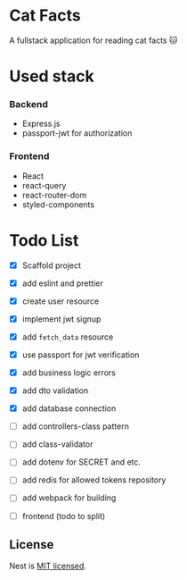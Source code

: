 Cat Facts
=================

A fullstack application for reading cat facts 🐱

# Used stack

### Backend
- Express.js
- passport-jwt for authorization

### Frontend
- React
- react-query
- react-router-dom
- styled-components

# Todo List
- [x] Scaffold project
- [x] add eslint and prettier
- [x] create user resource
- [x] implement jwt signup
- [x] add `fetch_data` resource
- [x] use passport for jwt verification
- [x] add business logic errors
- [x] add dto validation
- [x] add database connection
- [ ] add controllers-class pattern
- [ ] add class-validator
- [ ] add dotenv for SECRET and etc.
- [ ] add redis for allowed tokens repository
- [ ] add webpack for building
- [ ] frontend (todo to split)


## License

Nest is [MIT licensed](LICENSE).
